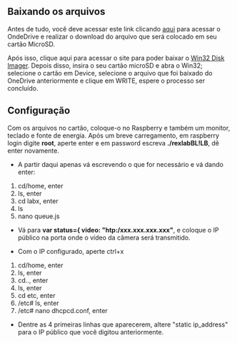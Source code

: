 ## Baixando os arquivos

  Antes de tudo, você deve acessar este link clicando [aqui](https://onedrive.live.com/) para acessar o OndeDrive 
e realizar o download do arquivo que será colocado em seu cartão MicroSD.

  Após isso, clique aqui para acessar o site para poder baixar o [Win32 Disk Imager](https://sourceforge.net/projects/win32diskimager/). Depois disso, 
insira o seu cartão microSD e abra o Win32; selecione o cartão em Device, selecione o arquivo que foi baixado do OneDrive anteriormente e clique em WRITE, 
espere o processo ser concluído.

## Configuração 

  Com os arquivos no cartão, coloque-o no Raspberry e também um monitor, teclado e fonte de energia.
  Após um breve carregamento, em raspberry login digite **root**, aperte enter e em password escreva **./rexlabBL!LB**, dê enter novamente.
 -  A partir daqui apenas vá escrevendo o que for necessário e vá dando enter:
  1. cd/home, enter
  2. ls, enter
  3. cd labx, enter
  4. ls 
  5. nano queue.js
  
 - Vá para **var status={ video: "htp:/xxx.xxx.xxx.xxx"**, e coloque o IP público na porta onde o vídeo da câmera será transmitido.
 
 - Com o IP configurado, aperte ctrl+x
  1. cd/home, enter
  2. ls, enter
  3. cd.., enter
  4. ls, enter
  5. cd etc, enter
  6. /etc# ls, enter
  7. /etc# nano dhcpcd.conf, enter
  
  - Dentre as 4 primeiras linhas que aparecerem, altere "static ip_address" para o IP público que você digitou anteriormente.
  
  
  
  
  
